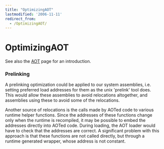 ```yaml
---
title: "OptimizingAOT"
lastmodified: '2006-11-11'
redirect_from:
  - /OptimizingAOT/
---
```


OptimizingAOT
=============

 See also the [AOT](/AOT) page for an introduction.

### Prelinking

A prelinking optimization could be applied to our system assemblies, i.e. setting preferred load addresses for them as the unix 'prelink' tool does. This would allow these assemblies to avoid relocations altogether, and assemblies using these to avoid some of the relocations.

Another source of relocations is the calls made by AOTed code to various runtime helper functions. Since the addresses of these functions change only when the runtime is recompiled, it may be possible to embed the addresses directly into AOTed code. During loading, the AOT loader would have to check that the addresses are correct. A significant problem with this approach is that these functions are not called directly, but through a runtime generated wrapper, whose address is not constant.

